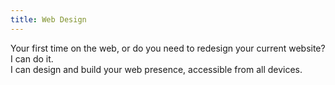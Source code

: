 ```yaml
---
title: Web Design
---
```

<p>Your first time on the web, or do you need to redesign your current website? I can do it. <br> I can design and build your web presence, accessible from all devices.</p>

